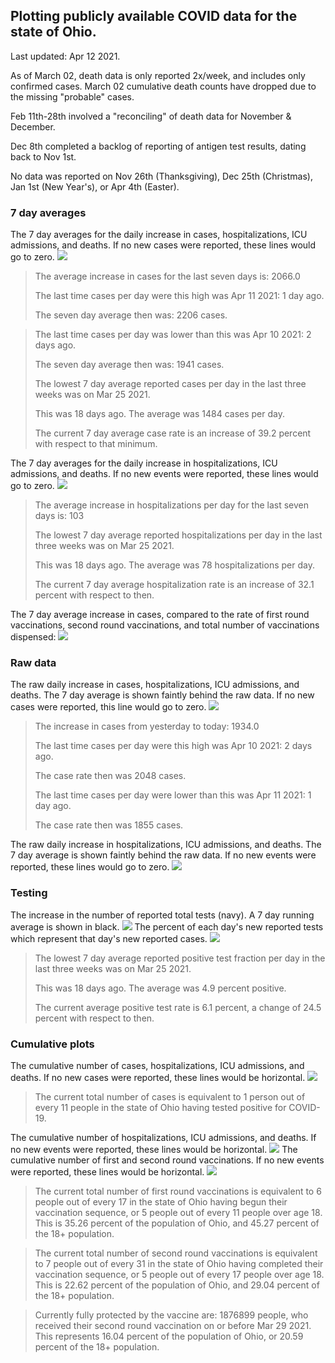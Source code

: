 ## Plotting publicly available COVID data for the state of Ohio. 

Last updated: Apr 12 2021. 

As of March 02, death data is only reported 2x/week, and includes only confirmed cases. March 02 cumulative death counts have dropped due to the missing "probable" cases.

Feb 11th-28th involved a "reconciling" of death data for November & December.

Dec 8th completed a backlog of reporting of antigen test results, dating back to Nov 1st.

No data was reported on Nov 26th (Thanksgiving), Dec 25th (Christmas), Jan 1st (New Year's), or Apr 4th (Easter).
### 7 day averages
The 7 day averages for the daily increase in cases, hospitalizations, ICU admissions, and deaths. If no new cases were reported, these lines would go to zero.
![](7dayaverage_cases.png)

>The average increase in cases for the last seven days is: 2066.0
>
>The last time cases per day were this high was Apr 11 2021: 1 day ago.
>
>The seven day average then was: 2206 cases.

>
>The last time cases per day was lower than this was Apr 10 2021: 2 days ago.
>
>The seven day average then was: 1941 cases.
>
>The lowest 7 day average reported cases per day in the last three weeks was on Mar 25 2021.
>
>This was 18 days ago. The average was 1484 cases per day.
>
>The current 7 day average case rate is an increase of 39.2 percent with respect to that minimum.

The 7 day averages for the daily increase in hospitalizations, ICU admissions, and deaths. If no new events were reported, these lines would go to zero.
![](7dayaverage_hospital.png)

>The average increase in hospitalizations per day for the last seven days is: 103
>
>The lowest 7 day average reported hospitalizations per day in the last three weeks was on Mar 25 2021.
>
>This was 18 days ago. The average was 78 hospitalizations per day.
>
>The current 7 day average hospitalization rate is an increase of 32.1 percent with respect to then.

The 7 day average increase in cases, compared to the rate of first round vaccinations, second round vaccinations, and total number of vaccinations dispensed:
![](DailyVaccinationsCases.png)

### Raw data
The raw daily increase in cases, hospitalizations, ICU admissions, and deaths. The 7 day average is shown faintly behind the raw data. If no new cases were reported, this line would go to zero.
![](DailyCases.png)

>The increase in cases from yesterday to today: 1934.0 
>
>The last time cases per day were this high was Apr 10 2021: 2 days ago. 
>
>The case rate then was 2048 cases.
>
>The last time cases per day were lower than this was Apr 11 2021: 1 day ago. 
>
>The case rate then was 1855 cases.

The raw daily increase in hospitalizations, ICU admissions, and deaths. The 7 day average is shown faintly behind the raw data. If no new events were reported, these lines would go to zero.
![](DailyHospitalizations.png)

### Testing

The increase in the number of reported total tests (navy). A 7 day running average is shown in black.
![](DailyTests.png)
The percent of each day's new reported tests which represent that day's new reported cases.
![](percentpositive_tests.png)

>The lowest 7 day average reported positive test fraction per day in the last three weeks was on Mar 25 2021.
>
>This was 18 days ago. The average was 4.9 percent positive. 
>
>The current average positive test rate is 6.1 percent, a change of 24.5 percent with respect to then. 

### Cumulative plots
The cumulative number of cases, hospitalizations, ICU admissions, and deaths. If no new cases were reported, these lines would be horizontal.
![](Cases.png)

>The current total number of cases is equivalent to 1 person out of every 11 people in the state of Ohio having tested positive for COVID-19.

The cumulative number of hospitalizations, ICU admissions, and deaths. If no new events were reported, these lines would be horizontal.
![](Hospitalizations.png)
The cumulative number of first and second round vaccinations. If no new events were reported, these lines would be horizontal.
![](Vaccinations.png)

>The current total number of first round vaccinations is equivalent to 6 people out of every 17 in the state of Ohio having begun their vaccination sequence, or 5 people out of every 11 people over age 18.
 >This is 35.26 percent of the population of Ohio, and 45.27 percent of the 18+ population.

>The current total number of second round vaccinations is equivalent to 7 people out of every 31 in the state of Ohio having completed their vaccination sequence, or 5 people out of every 17 people over age 18. 
>This is 22.62 percent of the population of Ohio, and 29.04 percent of the 18+ population.

>Currently fully protected by the vaccine are: 1876899 people, who received their second round vaccination on or before Mar 29 2021.
>This represents 16.04 percent of the population of Ohio, or 20.59 percent of the 18+ population.

